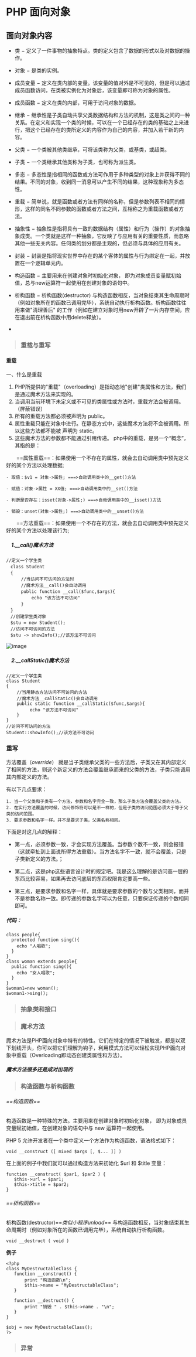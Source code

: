 # PHP 面向对象


## 面向对象内容

- 类 − 定义了一件事物的抽象特点。类的定义包含了数据的形式以及对数据的操作。

- 对象 − 是类的实例。

- 成员变量 − 定义在类内部的变量。该变量的值对外是不可见的，但是可以通过成员函数访问，在类被实例化为对象后，该变量即可称为对象的属性。

- 成员函数 − 定义在类的内部，可用于访问对象的数据。

- 继承 − 继承性是子类自动共享父类数据结构和方法的机制，这是类之间的一种关系。在定义和实现一个类的时候，可以在一个已经存在的类的基础之上来进行，把这个已经存在的类所定义的内容作为自己的内容，并加入若干新的内容。

- 父类 − 一个类被其他类继承，可将该类称为父类，或基类，或超类。

- 子类 − 一个类继承其他类称为子类，也可称为派生类。

- 多态 − 多态性是指相同的函数或方法可作用于多种类型的对象上并获得不同的结果。不同的对象，收到同一消息可以产生不同的结果，这种现象称为多态性。

- 重载 − 简单说，就是函数或者方法有同样的名称，但是参数列表不相同的情形，这样的同名不同参数的函数或者方法之间，互相称之为重载函数或者方法。

- 抽象性 − 抽象性是指将具有一致的数据结构（属性）和行为（操作）的对象抽象成类。一个类就是这样一种抽象，它反映了与应用有关的重要性质，而忽略其他一些无关内容。任何类的划分都是主观的，但必须与具体的应用有关。

- 封装 − 封装是指将现实世界中存在的某个客体的属性与行为绑定在一起，并放置在一个逻辑单元内。

- 构造函数 − 主要用来在创建对象时初始化对象， 即为对象成员变量赋初始值，总与new运算符一起使用在创建对象的语句中。

- 析构函数 − 析构函数(destructor) 与构造函数相反，当对象结束其生命周期时（例如对象所在的函数已调用完毕），系统自动执行析构函数。析构函数往往用来做"清理善后" 的工作（例如在建立对象时用new开辟了一片内存空间，应在退出前在析构函数中用delete释放）。
- 


> ### 重载与重写
#### 重载
一、什么是重载
1. PHP所提供的"重载"（overloading）是指动态地"创建"类属性和方法，我们是通过魔术方法来实现的。
1. 当调用当前环境下未定义或不可见的类属性或方法时，重载方法会被调用。（屏蔽错误）
1. 所有的重载方法都必须被声明为 public。
1. 属性重载只能在对象中进行。在静态方式中，这些魔术方法将不会被调用。所以这些方法都不能被 声明为 static。
1. 这些魔术方法的参数都不能通过引用传递。
php中的重载，是另一个“概念”，其指的是：

　　==属性重载==：如果使用一个不存在的属性，就会去自动调用类中预先定义好的某个方法以处理数据;
```
- 取值：$v1 = 对象->属性; ===>自动调用类中的__get()方法

- 赋值：对象->属性 = XX值; ===>自动调用类中的__set()方法

- 判断是否存在：isset(对象->属性;) ===>自动调用类中的__isset()方法

- 销毁：unset(对象->属性;) ===>自动调用类中的__unset()方法
```
　　==方法重载==：如果使用一个不存在的方法，就会去自动调用类中预先定义好的某个方法以处理该行为;
##### 　1.__call()魔术方法

```
//定义一个学生类
　class Student
　{
　    //当访问不可访问的方法时
　    //魔术方法__call()会自动调用
　    public function __call($func,$args){
　        echo "该方法不可访问"
　    }
　}
　//创建学生类对象
　$stu = new Student();
　//访问不可访问的方法
　$stu -> showInfo();//该方法不可访问
```
![image](https://note.youdao.com/favicon.ico)

##### 　2.__callStatic()魔术方法


```
//定义一个学生类
class Student
{
    //当用静态方法访问不可访问的方法
    //魔术方法__callStatic()会自动调用
    public static function __callStatic($func,$args){
         echo "该方法不可访问"
    }
}
//访问不可访问的方法
Student::showInfo();//该方法不可访问
```
### 重写
方法覆盖（*override*）
就是当子类继承父类的一些方法后，子类又在其内部定义了相同的方法，则这个新定义的方法会覆盖继承而来的父类的方法，子类只能调用其内部定义的方法。

有以下几点要求：

```
1. 当一个父类和子类有一个方法，参数和名字完全一致，那么子类方法会覆盖父类的方法。
2. 在实行方法覆盖的时候，访问修饰符可以是不一样的，但是子类的访问范围必须大于等于父类的访问范围。
3. 要求参数和名字一样。并不是要求子类，父类名称相同。
```
下面是对这几点的解释：
- 第一点，必须参数一致，才会实现方法覆盖。当参数个数不一致，则会报错（这就牵扯到上面说所得方法重载）。当方法名字不一致，就不会覆盖，只是子类新定义的方法。；

- 第二点，这是php这些语言设计时的规定吧。我是这么理解的是访问高一层的东西比较容易，如果再去访问底层的东西权限肯定要高一些。
- 第三点，是要求参数和名字一样，具体就是要求参数的个数与父类相同，而并不是参数名称一致。即传递的参数名字可以为任意，只要保证传递的个数相同即可。

##### **代码：**

```
class people{
  protected function sing(){
    echo "人唱歌";
  }
} 
class woman extends people{
  public function sing(){
    echo "女人唱歌";
  }
}
$woman1=new woman();
$woman1->sing();
```


> ### 抽象类和接口



> ### 魔术方法
魔术方法是PHP面向对象中特有的特性。它们在特定的情况下被触发，都是以双下划线开头，你可以把它们理解为钩子，利用模式方法可以轻松实现PHP面向对象中重载（Overloading即动态创建类属性和方法）。

##### **魔术方法很多还是成对出现的**

> ### 构造函数与析构函数
###### ==构造函数==
构造函数是一种特殊的方法。主要用来在创建对象时初始化对象， 即为对象成员变量赋初始值，在创建对象的语句中与 new 运算符一起使用。

PHP 5 允许开发者在一个类中定义一个方法作为构造函数，语法格式如下：

```
void __construct ([ mixed $args [, $... ]] )
```
在上面的例子中我们就可以通过构造方法来初始化 $url 和 $title 变量：

```
function __construct( $par1, $par2 ) {
   $this->url = $par1;
   $this->title = $par2;
}
```

###### ==析构函数==
析构函数(destructor)==*类似小程序unload*== 与构造函数相反，当对象结束其生命周期时（例如对象所在的函数已调用完毕），系统自动执行析构函数。

```
void __destruct ( void )
```
**例子**

```
<?php
class MyDestructableClass {
   function __construct() {
       print "构造函数\n";
       $this->name = "MyDestructableClass";
   }

   function __destruct() {
       print "销毁 " . $this->name . "\n";
   }
}

$obj = new MyDestructableClass();
?>
```


> ### 异常

